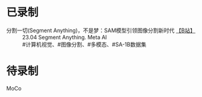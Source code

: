 # 已录制
分割一切(Segment Anything)，不是梦：SAM模型引领图像分割新时代 [【B站】](https://www.bilibili.com/video/BV1Lh4y1X7bS/)<br />
&emsp;&emsp;&emsp;23.04 Segment Anything.  Meta AI<br />
&emsp;&emsp;&emsp;#计算机视觉、#图像分割、#多模态、#SA-1B数据集



# 待录制
MoCo

